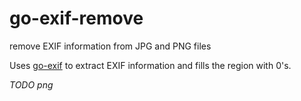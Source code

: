 # go-exif-remove
remove EXIF information from JPG and PNG files

Uses [go-exif](https://github.com/dsoprea/go-exif) to extract EXIF information and fills the region with 0's.

_TODO png_
